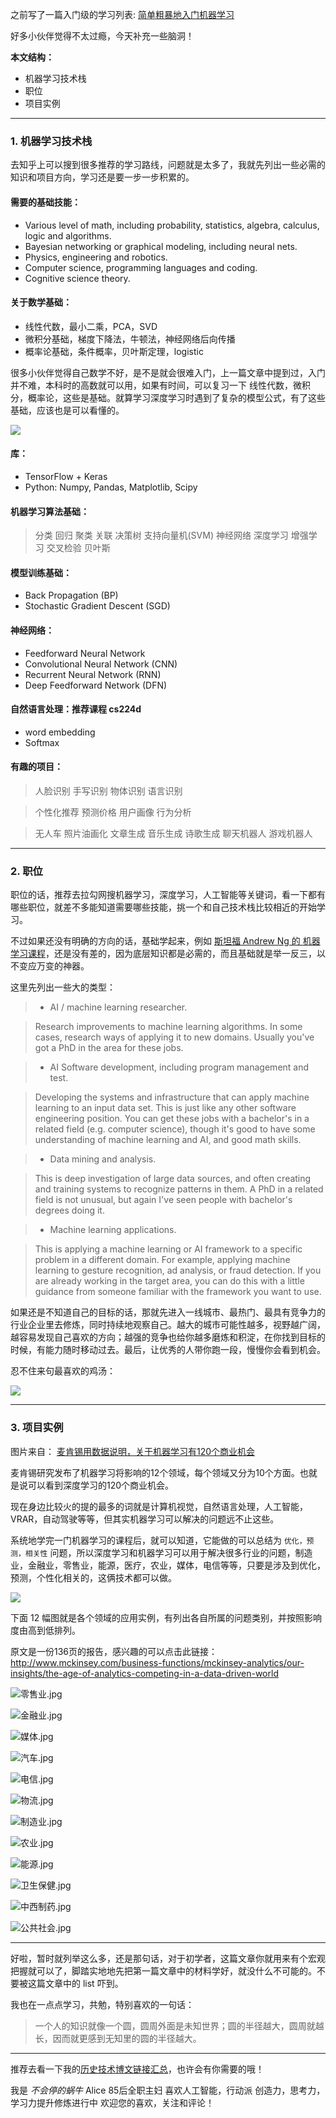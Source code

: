 

之前写了一篇入门级的学习列表: [简单粗暴地入门机器学习](http://www.jianshu.com/p/be183ddaa0e4)

好多小伙伴觉得不太过瘾，今天补充一些脑洞！

**本文结构：**

- 机器学习技术栈
- 职位
- 项目实例

---

### 1. 机器学习技术栈

去知乎上可以搜到很多推荐的学习路线，问题就是太多了，我就先列出一些必需的知识和项目方向，学习还是要一步一步积累的。

#### 需要的基础技能：

- Various level of math, including probability, statistics, algebra, calculus, logic and algorithms.
- Bayesian networking or graphical modeling, including neural nets.
- Physics, engineering and robotics.
- Computer science, programming languages and coding.
- Cognitive science theory.

#### 关于数学基础：

- 线性代数，最小二乘，PCA，SVD
- 微积分基础，梯度下降法，牛顿法，神经网络后向传播
- 概率论基础，条件概率，贝叶斯定理，logistic

很多小伙伴觉得自己数学不好，是不是就会很难入门，上一篇文章中提到过，入门并不难，本科时的高数就可以用，如果有时间，可以复习一下 线性代数，微积分，概率论，这些是基础。就算学习深度学习时遇到了复杂的模型公式，有了这些基础，应该也是可以看懂的。

![](http://upload-images.jianshu.io/upload_images/1667471-2e0afa12efcb042a.png?imageMogr2/auto-orient/strip%7CimageView2/2/w/1240)

#### 库：

- TensorFlow + Keras
- Python: Numpy, Pandas, Matplotlib, Scipy

#### 机器学习算法基础：

>分类
回归
聚类
关联
决策树
支持向量机(SVM)
神经网络
深度学习
增强学习
交叉检验
贝叶斯

#### 模型训练基础：

- Back Propagation (BP)
- Stochastic Gradient Descent (SGD)

#### 神经网络：

- Feedforward Neural Network 
- Convolutional Neural Network (CNN)
- Recurrent Neural Network (RNN)
- Deep Feedforward Network (DFN)


#### 自然语言处理：推荐课程 cs224d

- word embedding
- Softmax

#### 有趣的项目：

>人脸识别
手写识别
物体识别
语言识别

>个性化推荐
预测价格
用户画像
行为分析

>无人车
照片油画化 
文章生成
音乐生成
诗歌生成
聊天机器人
游戏机器人


---

### 2. 职位

职位的话，推荐去拉勾网搜机器学习，深度学习，人工智能等关键词，看一下都有哪些职位，就差不多能知道需要哪些技能，挑一个和自己技术栈比较相近的开始学习。

不过如果还没有明确的方向的话，基础学起来，例如 [斯坦福 Andrew Ng 的 机器学习课程](https://www.coursera.org/learn/machine-learning)，还是没有差的，因为底层知识都是必需的，而且基础就是举一反三，以不变应万变的神器。

这里先列出一些大的类型：

>- AI / machine learning researcher. 

>Research improvements to machine learning algorithms. In some cases, research ways of applying it to new domains. Usually  you've got a PhD in the area for these jobs.

>- AI Software development, including program management and test. 

>Developing the systems and infrastructure that can apply machine learning to an input data set. This is just like any other software engineering position. You can get these jobs with a bachelor's in a related field (e.g. computer science), though it's good to have some understanding of machine learning and AI, and good math skills.

>- Data mining and analysis. 

>This is deep investigation of large data sources, and often creating and training systems to recognize patterns in them. A PhD in a related field is not unusual, but again I've seen people with bachelor's degrees doing it.

>- Machine learning applications. 

>This is applying a machine learning or AI framework to a specific problem in a different domain. For example, applying machine learning to gesture recognition, ad analysis, or fraud detection. If you are already working in the target area, you can do this with a little guidance from someone familiar with the framework you want to use.



如果还是不知道自己的目标的话，那就先进入一线城市、最热门、最具有竞争力的行业企业里去修炼，同时持续地观察自己。越大的城市可能性越多，视野越广阔，越容易发现自己喜欢的方向；越强的竞争也给你越多磨炼和积淀，在你找到目标的时候，有能力随时移动过去。最后，让优秀的人带你跑一段，慢慢你会看到机会。

忍不住来句最喜欢的鸡汤：

![](http://upload-images.jianshu.io/upload_images/1667471-8845403b2a5d8b6f.png?imageMogr2/auto-orient/strip%7CimageView2/2/w/1240)


---

### 3. 项目实例

图片来自：
[麦肯锡用数据说明，关于机器学习有120个商业机会](http://36kr.com/p/5065294.html)

麦肯锡研究发布了机器学习将影响的12个领域，每个领域又分为10个方面。也就是说可以看到深度学习的120个商业机会。

现在身边比较火的提的最多的词就是计算机视觉，自然语言处理，人工智能，VRAR，自动驾驶等等，但其实机器学习可以解决的问题远不止这些。

系统地学完一门机器学习的课程后，就可以知道，它能做的可以总结为 `优化，预测，相关性` 问题，所以深度学习和机器学习可以用于解决很多行业的问题，制造业，金融业，零售业，能源，医疗，农业，媒体，电信等等，只要是涉及到优化，预测，个性化相关的，这俩技术都可以做。

![](http://upload-images.jianshu.io/upload_images/1667471-06bd8b78f682c423.jpg?imageMogr2/auto-orient/strip%7CimageView2/2/w/1240)

下面 12 幅图就是各个领域的应用实例，有列出各自所属的问题类别，并按照影响度由高到低排列。

原文是一份136页的报告，感兴趣的可以点击此链接：http://www.mckinsey.com/business-functions/mckinsey-analytics/our-insights/the-age-of-analytics-competing-in-a-data-driven-world

![零售业.jpg](http://upload-images.jianshu.io/upload_images/1667471-0d4dc77647ae2be6.jpg?imageMogr2/auto-orient/strip%7CimageView2/2/w/1240)


![金融业.jpg](http://upload-images.jianshu.io/upload_images/1667471-3e6859ce42df0dbb.jpg?imageMogr2/auto-orient/strip%7CimageView2/2/w/1240)



![媒体.jpg](http://upload-images.jianshu.io/upload_images/1667471-287b5f385d9d0867.jpg?imageMogr2/auto-orient/strip%7CimageView2/2/w/1240)


![汽车.jpg](http://upload-images.jianshu.io/upload_images/1667471-07c97c92af874f84.jpg?imageMogr2/auto-orient/strip%7CimageView2/2/w/1240)



![电信.jpg](http://upload-images.jianshu.io/upload_images/1667471-28d40a27aa718bbd.jpg?imageMogr2/auto-orient/strip%7CimageView2/2/w/1240)




![物流.jpg](http://upload-images.jianshu.io/upload_images/1667471-04285e0994100319.jpg?imageMogr2/auto-orient/strip%7CimageView2/2/w/1240)





![制造业.jpg](http://upload-images.jianshu.io/upload_images/1667471-e66f1ca69eef690c.jpg?imageMogr2/auto-orient/strip%7CimageView2/2/w/1240)


![农业.jpg](http://upload-images.jianshu.io/upload_images/1667471-38ba846e7533c22b.jpg?imageMogr2/auto-orient/strip%7CimageView2/2/w/1240)



![能源.jpg](http://upload-images.jianshu.io/upload_images/1667471-6ec3ac1167b6fc0b.jpg?imageMogr2/auto-orient/strip%7CimageView2/2/w/1240)


![卫生保健.jpg](http://upload-images.jianshu.io/upload_images/1667471-54bcdcabfe6ed128.jpg?imageMogr2/auto-orient/strip%7CimageView2/2/w/1240)


![中西制药.jpg](http://upload-images.jianshu.io/upload_images/1667471-f5e8c4074e58bf6e.jpg?imageMogr2/auto-orient/strip%7CimageView2/2/w/1240)


![公共社会.jpg](http://upload-images.jianshu.io/upload_images/1667471-0c24fa093611f107.jpg?imageMogr2/auto-orient/strip%7CimageView2/2/w/1240)


---
好啦，暂时就列举这么多，还是那句话，对于初学者，这篇文章你就用来有个宏观把握就可以了，脚踏实地地先把第一篇文章中的材料学好，就没什么不可能的。不要被这篇文章中的 list 吓到。

我也在一点点学习，共勉，特别喜欢的一句话：

>一个人的知识就像一个圆，圆周外面是未知世界；圆的半径越大，圆周就越长，因而就更感到无知里的圆的半径越大。

---

推荐去看一下我的[历史技术博文链接汇总](http://www.jianshu.com/p/28f02bb59fe5)，也许会有你需要的哦！

我是 *不会停的蜗牛* Alice
85后全职主妇
喜欢人工智能，行动派
创造力，思考力，学习力提升修炼进行中
欢迎您的喜欢，关注和评论！
